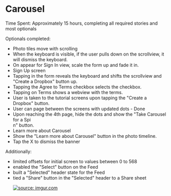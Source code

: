 # Carousel

Time Spent: Approximately 15 hours, completing all required stories and most optionals 

Optionals completed: 
<ul>
<li>Photo tiles move with scrolling</li>
<li>When the keyboard is visible, if the user pulls down on the scrollview, it will dismiss the keyboard.</li>
<li>On appear for Sign In view, scale the form up and fade it in. </li>
<li>Sign Up screen </li>
<li>Tapping in the form reveals the keyboard and shifts the scrollview and "Create a Dropbox" button up. </li>
<li>Tapping the Agree to Terms checkbox selects the checkbox.  </li>
<li>Tapping on Terms shows a webview with the terms. </li>
<li>User is taken to the tutorial screens upon tapping the "Create a Dropbox" button. </li>
<li>User can page between the screens with updated dots - Done 
<li>Upon reaching the 4th page, hide the dots and show the "Take Carousel for a Spi</li>n" button. </li>
<li>Learn more about Carousel</li>
<li>Show the "Learn more about Carousel" button in the photo timeline. </li>
<li>Tap the X to dismiss the banner </li>
</ul>
Additionally: 
<ul>
<li>limited offsets for initial screen to values between 0 to 568 </li>
<li>enabled the "Select" button on the Feed</li>
<li>built a "Selected" header state for the Feed</li>
<li>tied a "Share" button in the "Selected" header to a Share sheet </li>
</li>

<a href="http://imgur.com/nrq72Gf"><img src="http://i.imgur.com/nrq72Gf.gif" title="source: imgur.com" /></a>
